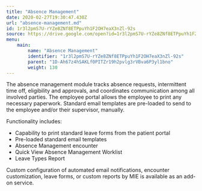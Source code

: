 ```yaml
---
title: "Absence Management"
date: 2020-02-27T19:30:47.430Z
url: "absence-management.md"
id: 1r3l2pmS7U-rYZe8ZNf8ETPpuYh1F2OH7eaX3nZl-92s
source: https://drive.google.com/open?id=1r3l2pmS7U-rYZe8ZNf8ETPpuYh1F2OH7eaX3nZl-92s
menu:
    main:
        name: "Absence Management"
        identifier: "1r3l2pmS7U-rYZe8ZNf8ETPpuYh1F2OH7eaX3nZl-92s"
        parent: "1D-Ah67z4hSAKLf0PITZr19h2pvlg3rVBva6P3yl1bno"
        weight: 130
---
```

The absence management module tracks absence requests, intermittent time off, eligibility and approvals, and coordinates communication among all involved parties. The employee portal allows the employee to print any necessary paperwork. Standard email templates are pre-loaded to send to the employee and/or their supervisor, manually.

Functionality includes:

* Capability to print standard leave forms from the patient portal
* Pre-loaded standard email templates
* Absence Management encounter
* Quick View Absence Management Worklist
* Leave Types Report

Custom configuration of automated email notifications, encounter customization, leave forms, or custom reports by MIE is available as an add-on service.

